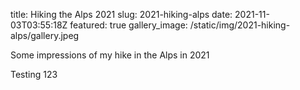 title: Hiking the Alps 2021
slug: 2021-hiking-alps
date: 2021-11-03T03:55:18Z
featured: true
gallery_image: /static/img/2021-hiking-alps/gallery.jpeg

<p class="p-summary">Some impressions of my hike in the Alps in 2021</p>

Testing 123